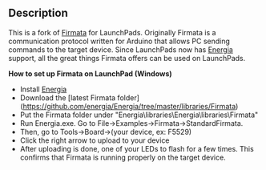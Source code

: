 ## Description

This is a fork of [Firmata](http://firmata.org/wiki/Main_Page) for LaunchPads. Originally Firmata is a communication protocol written for Arduino that allows PC sending commands to the target device. Since LaunchPads now has [Energia](http://energia.nu/download/) support, all the great things Firmata offers can be used on LaunchPads.

**How to set up Firmata on LaunchPad (Windows)**
* Install [Energia](http://energia.nu/download/)
* Download the [latest Firmata folder] (https://github.com/energia/Energia/tree/master/libraries/Firmata) 
* Put the Firmata folder under "Energia\libraries\Energia\libraries\Firmata"
* Run Energia.exe. Go to File->Examples->Firmata->StandardFirmata.
* Then, go to Tools->Board->(your device, ex: F5529)
* Click the right arrow to upload to your device
* After uploading is done, one of your LEDs to flash for a few times. This confirms that Firmata is running properly on the target device.

